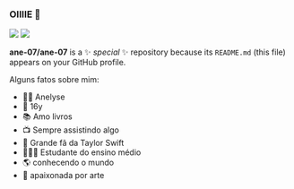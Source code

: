 ### OIIIIE 👋
![](https://media.tenor.com/05FqOZEjZk8AAAAC/taylor-swift-miss-americana.gif)
![](https://media.tenor.com/R0C_Sa2mtVsAAAAC/taylorswift-taylor.gif)

**ane-07/ane-07** is a ✨ _special_ ✨ repository because its `README.md` (this file) appears on your GitHub profile.

Alguns fatos sobre mim:

- 👩🏽 Anelyse  
- 🥳 16y 
- 📚 Amo livros
- 📺 Sempre assistindo algo
- 💬 Grande fã da Taylor Swift 
- 👩🏽‍🎓 Estudante do ensino médio 
- 🌎 conhecendo o mundo
- 🎨 apaixonada por arte

